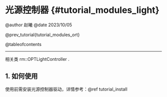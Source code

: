 光源控制器 {#tutorial_modules_light}
============

@author 赵曦
@date 2023/10/05

@prev_tutorial{tutorial_modules_ort}

@tableofcontents

------

相关类 rm::OPTLightController .

## 1. 如何使用

使用前需安装光源控制器驱动，详情参考：@ref tutorial_install


